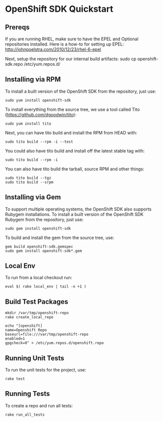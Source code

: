 OpenShift SDK Quickstart
=========================

Prereqs
-------

If you are running RHEL, make sure to have the EPEL and Optional repositories
installed.  Here is a how-to for setting up EPEL: http://johnpoelstra.com/2010/12/23/rhel-6-epel

Next, setup the repository for our internal build artifacts:
    sudo cp openshift-sdk.repo /etc/yum.repos.d/

Installing via RPM
------------------

To install a built version of the OpenShift SDK from the repository, just use:

    sudo yum install openshift-sdk

To install everything from the source tree, we use a tool called Tito (https://github.com/dgoodwin/tito):

    sudo yum install tito

Next, you can have tito build and install the RPM from HEAD with:

    sudo tito build --rpm -i --test

You could also have tito build and install off the latest stable tag with:

    sudo tito build --rpm -i

You can also have tito build the tarball, source RPM and other things:

    sudo tito build --tgz
    sudo tito build --srpm

Installing via Gem
------------------

To support multiple operating systems, the OpenShift SDK also supports Rubygem installations.  To install a built version of the OpenShift SDK Rubygem from the repository, just use:

    sudo gem install openshift-sdk

To build and install the gem from the source tree, use:

    gem build openshift-sdk.gemspec
    sudo gem install openshift-sdk*.gem

Local Env
---------

To run from a local checkout run:

    eval $( rake local_env | tail -n +1 )

Build Test Packages
-------------------

    mkdir /var/tmp/openshift-repo
    rake create_local_repo

    echo "[openshift]
    name=Openshift Repo
    baseurl=file:///var/tmp/openshift-repo
    enabled=1
    gpgcheck=0" > /etc/yum.repos.d/openshift.repo

Running Unit Tests
------------------

To run the unit tests for the project, use:

    rake test

Running Tests
-------------

To create a repo and run all tests:

    rake run_all_tests
